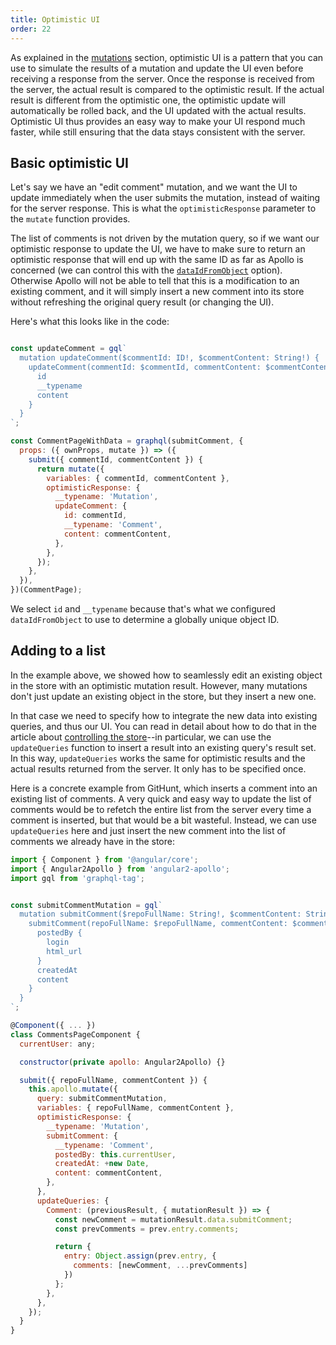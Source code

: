 ```yaml
---
title: Optimistic UI
order: 22
---
```


As explained in the [mutations](mutations.html#optimistic-ui) section, optimistic UI is a pattern that you can use to simulate the results of a mutation and update the UI even before receiving a response from the server. Once the response is received from the server, the actual result is compared to the optimistic result. If the actual result is different from the optimistic one, the optimistic update will automatically be rolled back, and the UI updated with the actual results. Optimistic UI thus provides an easy way to make your UI respond much faster, while still ensuring that the data stays consistent with the server.

<h2 id="optimistic-basics">Basic optimistic UI</h2>

Let's say we have an "edit comment" mutation, and we want the UI to update immediately when the user submits the mutation, instead of waiting for the server response. This is what the `optimisticResponse` parameter to the `mutate` function provides.

The list of comments is not driven by the mutation query, so if we want our optimistic response to update the UI, we have to make sure to return an optimistic response that will end up with the same ID as far as Apollo is concerned (we can control this with the [`dataIdFromObject`](cache-updates.html#dataIdFromObject) option). Otherwise Apollo will not be able to tell that this is a modification to an existing comment, and it will simply insert a new comment into its store without refreshing the original query result (or changing the UI).

Here's what this looks like in the code:

```js

const updateComment = gql`
  mutation updateComment($commentId: ID!, $commentContent: String!) {
    updateComment(commentId: $commentId, commentContent: $commentContent) {
      id
      __typename
      content
    }
  }
`;

const CommentPageWithData = graphql(submitComment, {
  props: ({ ownProps, mutate }) => ({
    submit({ commentId, commentContent }) {
      return mutate({
        variables: { commentId, commentContent },
        optimisticResponse: {
          __typename: 'Mutation',
          updateComment: {
            id: commentId,
            __typename: 'Comment',
            content: commentContent,
          },
        },
      });
    },
  }),
})(CommentPage);
```

We select `id` and `__typename` because that's what we configured `dataIdFromObject` to use to determine a globally unique object ID.

<h2 id="optimistic-advanced">Adding to a list</h2>

In the example above, we showed how to seamlessly edit an existing object in the store with an optimistic mutation result. However, many mutations don't just update an existing object in the store, but they insert a new one.

In that case we need to specify how to integrate the new data into existing queries, and thus our UI. You can read in detail about how to do that in the article about [controlling the store](cache-updates.html)--in particular, we can use the `updateQueries` function to insert a result into an existing query's result set. In this way, `updateQueries` works the same for optimistic results and the actual results returned from the server. It only has to be specified once.

Here is a concrete example from GitHunt, which inserts a comment into an existing list of comments. A very quick and easy way to update the list of comments would be to refetch the entire list from the server every time a comment is inserted, but that would be a bit wasteful. Instead, we can use `updateQueries` here and just insert the new comment into the list of comments we already have in the store:

```js
import { Component } from '@angular/core';
import { Angular2Apollo } from 'angular2-apollo';
import gql from 'graphql-tag';


const submitCommentMutation = gql`
  mutation submitComment($repoFullName: String!, $commentContent: String!) {
    submitComment(repoFullName: $repoFullName, commentContent: $commentContent) {
      postedBy {
        login
        html_url
      }
      createdAt
      content
    }
  }
`;

@Component({ ... })
class CommentsPageComponent {
  currentUser: any;

  constructor(private apollo: Angular2Apollo) {}

  submit({ repoFullName, commentContent }) {
    this.apollo.mutate({
      query: submitCommentMutation,
      variables: { repoFullName, commentContent },
      optimisticResponse: {
        __typename: 'Mutation',
        submitComment: {
          __typename: 'Comment',
          postedBy: this.currentUser,
          createdAt: +new Date,
          content: commentContent,
        },
      },
      updateQueries: {
        Comment: (previousResult, { mutationResult }) => {
          const newComment = mutationResult.data.submitComment;
          const prevComments = prev.entry.comments;

          return {
            entry: Object.assign(prev.entry, {
              comments: [newComment, ...prevComments]
            })
          };
        },
      },
    }); 
  }
}
```
